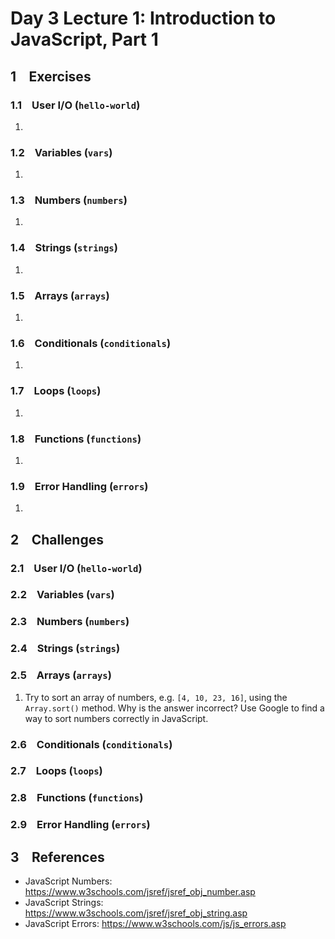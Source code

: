 # Day 3 Lecture 1: Introduction to JavaScript, Part 1

## 1 &ensp; Exercises

### 1.1 &ensp; User I/O (`hello-world`)
1. 

### 1.2 &ensp; Variables (`vars`)
1. 

### 1.3 &ensp; Numbers (`numbers`)
1. 

### 1.4 &ensp; Strings (`strings`)
1. 

### 1.5 &ensp; Arrays (`arrays`)
1. 

### 1.6 &ensp; Conditionals (`conditionals`)
1. 

### 1.7 &ensp; Loops (`loops`)
1. 

### 1.8 &ensp; Functions (`functions`)
1. 

### 1.9 &ensp; Error Handling (`errors`)
1. 

## 2 &ensp; Challenges
### 2.1 &ensp; User I/O (`hello-world`)

### 2.2 &ensp; Variables (`vars`)

### 2.3 &ensp; Numbers (`numbers`)

### 2.4 &ensp; Strings (`strings`)

### 2.5 &ensp; Arrays (`arrays`)
1. Try to sort an array of numbers, e.g. `[4, 10, 23, 16]`, using the `Array.sort()` method. Why is the answer incorrect? Use Google to find a way to sort numbers correctly in JavaScript.

### 2.6 &ensp; Conditionals (`conditionals`)

### 2.7 &ensp; Loops (`loops`)

### 2.8 &ensp; Functions (`functions`)

### 2.9 &ensp; Error Handling (`errors`)

## 3 &ensp; References
* JavaScript Numbers: https://www.w3schools.com/jsref/jsref_obj_number.asp
* JavaScript Strings: https://www.w3schools.com/jsref/jsref_obj_string.asp
* JavaScript Errors: https://www.w3schools.com/js/js_errors.asp

###